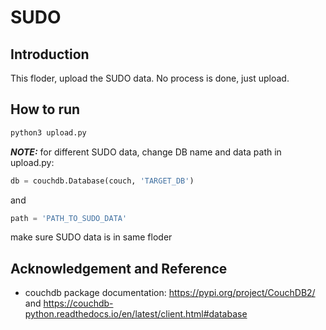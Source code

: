 # SUDO

## Introduction

This floder, upload the SUDO data. No process is done, just upload.

## How to run

```bash
python3 upload.py
```

***NOTE:*** for different SUDO data, change DB name and data path in upload.py:
```python
db = couchdb.Database(couch, 'TARGET_DB')
```
and 
```python
path = 'PATH_TO_SUDO_DATA'
```
make sure SUDO data is in same floder

## Acknowledgement and Reference

- couchdb package documentation: https://pypi.org/project/CouchDB2/
  and https://couchdb-python.readthedocs.io/en/latest/client.html#database